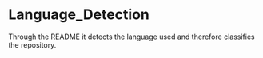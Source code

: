 # Language_Detection
Through the README it detects the language used and therefore classifies the repository.
